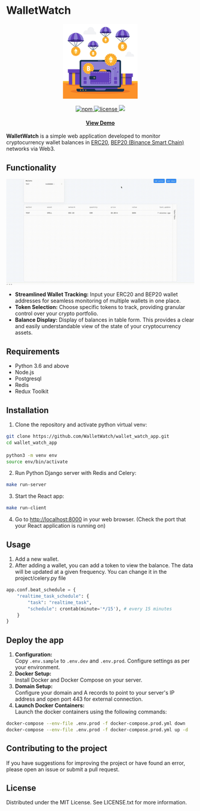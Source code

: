 # WalletWatch
<div align="center">
    <img src="assets/img_ws-back.png" width="200"/>
</div>

<p align="center">
  <a href="https://www.npmjs.com/package/npm">
    <img src="https://img.shields.io/npm/v/npm.svg?style=flat-square" alt="npm"/>
  </a>
  </a>
  <a href="https://github.com/Louis3797/awesome-readme-template/blob/master/LICENSE">
    <img src="https://img.shields.io/badge/License-MIT-yellow.svg" alt="license" />
  </a>
  <a href="https://codecov.io/github/WalletWatch/wallet_watch_app" > 
    <img src="https://codecov.io/github/WalletWatch/wallet_watch_app/graph/badge.svg?token=3PIMTJIDJ3"/> 
  </a>
</p>
<h4 align="center">
    <a href="http://www.gryumova.ru">View Demo</a>
</h4>


<b>WalletWatch</b> is a simple web application developed to monitor cryptocurrency wallet balances in [ERC20](https://etherscan.io), [BEP20 (Binance Smart Chain)](https://bscscan.com) networks via Web3.

## Functionality

<div align="center">
    <img src="/assets/wallet-4.gif" width="600">
</div>

- **Streamlined Wallet Tracking:** Input your ERC20 and BEP20 wallet addresses for seamless monitoring of multiple wallets in one place.
- **Token Selection:** Choose specific tokens to track, providing granular control over your crypto portfolio.
- **Balance Display:** Display of balances in table form. This provides a clear and easily understandable view of the state of your cryptocurrency assets.

## Requirements

<!-- <div align="center">
  <img src="https://github.com/devicons/devicon/blob/master/icons/python/python-original-wordmark.svg" title="Python" alt="Python" width="80" height="80"/>&nbsp;
  <img src="https://github.com/devicons/devicon/blob/master/icons/nodejs/nodejs-original-wordmark.svg" title="Node.js" alt="Node.js" width="80" height="80"/>&nbsp;
  <img src="https://github.com/devicons/devicon/blob/master/icons/postgresql/postgresql-original-wordmark.svg" title="Postgresql" alt="Postgresql" width="80" height="80"/>&nbsp;
  <img src="https://github.com/devicons/devicon/blob/master/icons/redis/redis-original-wordmark.svg" title="Redis" alt="Redis" width="80" height="80"/>&nbsp;
  <img src="https://github.com/devicons/devicon/blob/master/icons/redux/redux-original.svg" title="Redis" alt="Redis" width="80" height="80"/>&nbsp;
</div> -->

- Python 3.6 and above
- Node.js
- Postgresql
- Redis
- Redux Toolkit

## Installation

1. Clone the repository and activate python virtual venv:

```bash
git clone https://github.com/WalletWatch/wallet_watch_app.git
cd wallet_watch_app

python3 -m venv env
source env/bin/activate
```

2. Run Python Django server with Redis and Celery:

```bash
make run-server
```

3. Start the React app:

```bash
make run-client
```

4. Go to [http://localhost:8000](http://localhost:8000/) in your web browser. (Check the port that your React application is running on)

## Usage

1. Add a new wallet.
2. After adding a wallet, you can add a token to view the balance. The data will be updated at a given frequency. You can change it in the project/celery.py file

```python
app.conf.beat_schedule = {
    "realtime_task_schedule": {
        "task": "realtime_task",
        "schedule": crontab(minute='*/15'), # every 15 minutes
    }
}
```

## Deploy the app

1. **Configuration:**<br/>
  Copy `.env.sample` to `.env.dev` and `.env.prod`. Configure settings as per your environment.
2. **Docker Setup:**<br/>
  Install Docker and Docker Compose on your server.
3. **Domain Setup:**<br/>
  Configure your domain and A records to point to your server's IP address and open port 443 for external connection.
4. **Launch Docker Containers:**<br/>
  Launch the docker containers using the following commands:

```bash
docker-compose --env-file .env.prod -f docker-compose.prod.yml down
docker-compose --env-file .env.prod -f docker-compose.prod.yml up -d
```


## Contributing to the project

If you have suggestions for improving the project or have found an error, please open an issue or submit a pull request.

## License

Distributed under the MIT License. See LICENSE.txt for more information.
